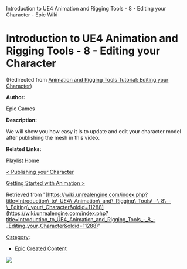 Introduction to UE4 Animation and Rigging Tools - 8 - Editing your Character - Epic Wiki                     

Introduction to UE4 Animation and Rigging Tools - 8 - Editing your Character
============================================================================

(Redirected from [Animation and Rigging Tools Tutorial: Editing your Character](/index.php?title=Animation_and_Rigging_Tools_Tutorial:_Editing_your_Character&redirect=no "Animation and Rigging Tools Tutorial: Editing your Character"))

  

**Author:**

Epic Games

**Description:**

We will show you how easy it is to update and edit your character model after publishing the mesh in this video.

**Related Links:**

[Playlist Home](/Category:Epic_Video_Playlists "Category:Epic Video Playlists")

[< Publishing your Character](/Introduction_to_UE4_Animation_and_Rigging_Tools_-_7_-_Publishing_your_Character "Introduction to UE4 Animation and Rigging Tools - 7 - Publishing your Character")

[Getting Started with Animation >](/Introduction_to_UE4_Animation_and_Rigging_Tools_-_9_-_Getting_Started_with_Animation "Introduction to UE4 Animation and Rigging Tools - 9 - Getting Started with Animation")

Retrieved from "[https://wiki.unrealengine.com/index.php?title=Introduction\_to\_UE4\_Animation\_and\_Rigging\_Tools\_-\_8\_-\_Editing\_your\_Character&oldid=11288](https://wiki.unrealengine.com/index.php?title=Introduction_to_UE4_Animation_and_Rigging_Tools_-_8_-_Editing_your_Character&oldid=11288)"

[Category](/Special:Categories "Special:Categories"):

*   [Epic Created Content](/Category:Epic_Created_Content "Category:Epic Created Content")

  ![](https://tracking.unrealengine.com/track.png)